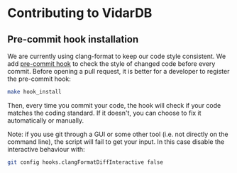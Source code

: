 # Contributing to VidarDB

## Pre-commit hook installation

We are currently using clang-format to keep our code style consistent.
We add [pre-commit hook](https://github.com/barisione/clang-format-hooks) to check the style of changed code before every commit. 
Before opening a pull request, it is better for a developer to register the pre-commit hook:

```bash
make hook_install
```

Then, every time you commit your code, the hook will check if your code matches the coding standard.
If it doesn't, you can choose to fix it automatically or manually.

Note: if you use git through a GUI or some other tool (i.e. not directly on the command line), the script will fail to
get your input. In this case disable the interactive behaviour with:
 
 ```bash
git config hooks.clangFormatDiffInteractive false
```

